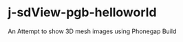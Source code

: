 j-sdView-pgb-helloworld
=======================

An Attempt to show 3D mesh images using Phonegap Build
